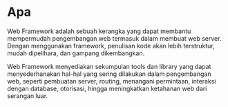 # Apa

Web Framework adalah sebuah kerangka yang dapat membantu mempermudah pengembangan web termasuk dalam membuat web server. Dengan menggunakan framework, penulisan kode akan lebih terstruktur, mudah dipelihara, dan gampang dikembangkan.  

Web Framework menyediakan sekumpulan tools dan library yang dapat menyederhanakan hal-hal yang sering dilakukan dalam pengembangan web, seperti pembuatan server, routing, menangani permintaan, interaksi dengan database, otorisasi, hingga meningkatkan ketahanan web dari serangan luar.

